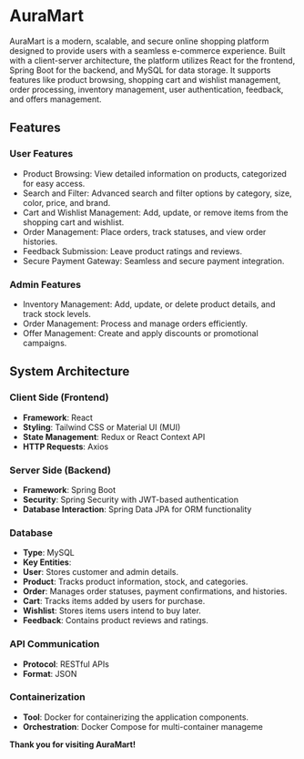 # AuraMart

AuraMart is a modern, scalable, and secure online shopping platform designed to provide users with a seamless e-commerce experience. Built with a client-server architecture, the platform utilizes React for the frontend, Spring Boot for the backend, and MySQL for data storage. It supports features like product browsing, shopping cart and wishlist management, order processing, inventory management, user authentication, feedback, and offers management.

## Features

### User Features
- Product Browsing: View detailed information on products, categorized for easy access.
- Search and Filter: Advanced search and filter options by category, size, color, price, and brand.
- Cart and Wishlist Management: Add, update, or remove items from the shopping cart and wishlist.
- Order Management: Place orders, track statuses, and view order histories.
- Feedback Submission: Leave product ratings and reviews.
- Secure Payment Gateway: Seamless and secure payment integration.

### Admin Features
- Inventory Management: Add, update, or delete product details, and track stock levels.
- Order Management: Process and manage orders efficiently.
- Offer Management: Create and apply discounts or promotional campaigns.

## System Architecture 

### Client Side (Frontend)
- **Framework**: React
- **Styling**: Tailwind CSS or Material UI (MUI)
- **State Management**: Redux or React Context API
- **HTTP Requests**: Axios

### Server Side (Backend)
- **Framework**: Spring Boot
- **Security**: Spring Security with JWT-based authentication
- **Database Interaction**: Spring Data JPA for ORM functionality

### Database
- **Type**: MySQL
- **Key Entities**:
- **User**: Stores customer and admin details.
- **Product**: Tracks product information, stock, and categories.
- **Order**: Manages order statuses, payment confirmations, and histories.
- **Cart**: Tracks items added by users for purchase.
- **Wishlist**: Stores items users intend to buy later.
- **Feedback**: Contains product reviews and ratings.

### API Communication
- **Protocol**: RESTful APIs
- **Format**: JSON

### Containerization
- **Tool**: Docker for containerizing the application components.
- **Orchestration**: Docker Compose for multi-container manageme

**Thank you for visiting AuraMart!**
